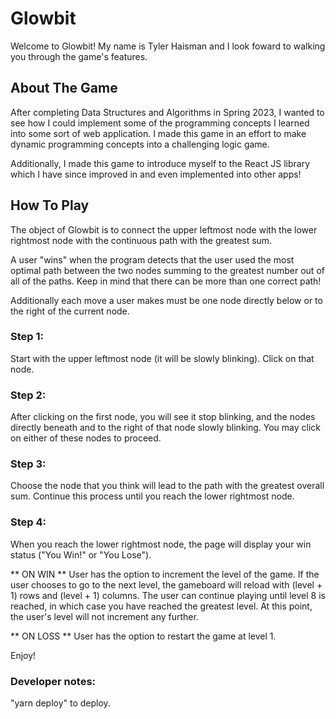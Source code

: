 # Glowbit

Welcome to Glowbit! My name is Tyler Haisman and I look foward to walking you through the game's features.

## About The Game
After completing Data Structures and Algorithms in Spring 2023, I wanted to see how I could implement some of the programming concepts I learned into some sort of web application. I made this game in an effort to make dynamic programming concepts into a challenging logic game.

Additionally, I made this game to introduce myself to the React JS library which I have since improved in and even implemented into other apps!

## How To Play
The object of Glowbit is to connect the upper leftmost node with the lower rightmost node with the continuous path with the greatest sum.

A user "wins" when the program detects that the user used the most optimal path between the two nodes summing to the greatest number out of all of the paths. Keep in mind that there can be more than one correct path! 

Additionally each move a user makes must be one node directly below or to the right of the current node.

### Step 1:
Start with the upper leftmost node (it will be slowly blinking). Click on that node.

### Step 2:
After clicking on the first node, you will see it stop blinking, and the nodes directly beneath and to the right of that node slowly blinking. You may click on either of these nodes to proceed.

### Step 3:
Choose the node that you think will lead to the path with the greatest overall sum. Continue this process until you reach the lower rightmost node.

### Step 4:
When you reach the lower rightmost node, the page will display your win status ("You Win!" or "You Lose").

** ON WIN **
User has the option to increment the level of the game. If the user chooses to go to the next level, the gameboard will reload with (level + 1) rows and (level + 1) columns. The user can continue playing until level 8 is reached, in which case you have reached the greatest level. At this point, the user's level will not increment any further.

** ON LOSS **
User has the option to restart the game at level 1.

Enjoy!

### Developer notes:
"yarn deploy" to deploy.
